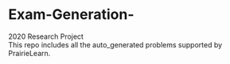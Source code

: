 # Exam-Generation-
2020 Research Project  
This repo includes all the auto_generated problems supported by PrairieLearn. 
